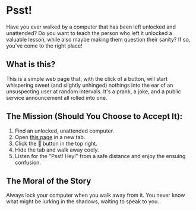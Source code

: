 # Psst!

Have you ever walked by a computer that has been left unlocked and unattended? Do you want to teach the person who left it unlocked a valuable lesson, while also maybe making them question their sanity? If so, you've come to the right place!

## What is this?

This is a simple web page that, with the click of a button, will start whispering sweet (and slightly unhinged) nothings into the ear of an unsuspecting user at random intervals. It's a prank, a joke, and a public service announcement all rolled into one.

## The Mission (Should You Choose to Accept It):

1.  Find an unlocked, unattended computer.
2.  Open [this page](https://digitalsolitude.com/labs/psst/) in a new tab.
3.  Click the 🙈 button in the top right.
4.  Hide the tab and walk away cooly.
5.  Listen for the "Psst! Hey!" from a safe distance and enjoy the ensuing confusion.

## The Moral of the Story

Always lock your computer when you walk away from it. You never know what might be lurking in the shadows, waiting to speak to you.
